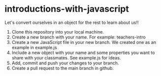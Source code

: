 # introductions-with-javascript
Let's convert ourselves in an object for the rest to learn about us!!

1. Clone this repository into your local machine.
2. Create a new branch with your name. For example: teachers-intro
3. Create a new JavaScript file in your new branch. We created one as an example in example.js
4. Include a new object with your name and some properties you want to share with your classmates. See example.js for ideas. 
5. Add, commit and push your changes to your branch. 
6. Create a pull request to the main branch in github.
